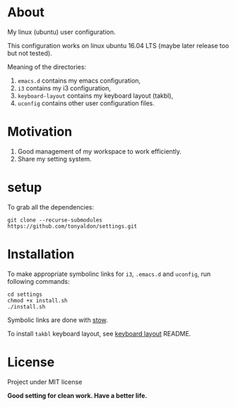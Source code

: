 # About
My linux (ubuntu) user configuration.

This configuration works on linux ubuntu 16.04 LTS (maybe later
release too but not tested).

Meaning of the directories:
1. `emacs.d` contains my emacs configuration,
2. `i3` contains my i3 configuration,
3. `keyboard-layout` contains my keyboard layout (takbl),
4. `uconfig` contains other user configuration files.

# Motivation 
1. Good management of my workspace to work efficiently.
2. Share my setting system.

# setup

To grab all the dependencies:

	git clone --recurse-submodules https://github.com/tonyaldon/settings.git

# Installation

To make appropriate symbolinc links for `i3`, `.emacs.d` and
`uconfig`, run following commands:

	cd settings
	chmod +x install.sh
	./install.sh

Symbolic links are done with [stow](https://www.gnu.org/software/stow/).

To install `takbl` keyboard layout, see 
[keyboard layout](https://github.com/tonyaldon/keyboard-layout/tree/c3b2c099c2f3123e14c8488d0b7c02ebb0f52990) README.

# License
Project under MIT license

**Good setting for clean work. Have a better life.**
